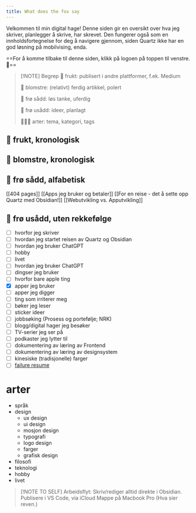 ```yaml
---
title: What does the fox say
---
```

Velkommen til min digital hage! Denne siden gir en oversikt over hva jeg skriver, planlegger å skrive, har skrevet. Den fungerer også som en innholdsfortegnelse for deg å navigere gjennom, siden Quartz ikke har en god løsning på mobilvising, enda. 

==For å komme tilbake til denne siden, klikk på logoen på toppen til venstre. 🦊==


> [!NOTE] Begrep
> 🍎 frukt: publisert i andre plattformer, f.ek. Medium
> 
> 🪻 blomstre: (relativt) ferdig artikkel, polert
> 
> 🌱 frø sådd: løs tanke, uferdig 
> 
> 💭 frø usådd: ideer, planlagt
> 
> 👨🏻‍🌾 arter: tema, kategori, tags
> 



## 🍎 frukt, kronologisk


## 🪻 blomstre, kronologisk


## 🌱 frø sådd, alfabetisk

[[404 pages]]
[[Apps jeg bruker og betaler]]
[[For en reise - det å sette opp Quartz med Obsidian!]]
[[Webutvikling vs. Apputvikling]]


## 💭 frø usådd, uten rekkefølge 

- [ ] hvorfor jeg skriver
- [ ] hvordan jeg startet reisen av Quartz og Obsidian
- [ ] hvordan jeg bruker ChatGPT
- [ ] hobby
- [ ] livet
- [ ] hvordan jeg bruker ChatGPT
- [ ] dingser jeg bruker
- [ ] hvorfor bare apple ting
- [x] apper jeg bruker
- [ ] apper jeg digger
- [ ] ting som irriterer meg
- [ ] bøker jeg leser
- [ ] sticker ideer
- [ ] jobbsøking (Prosess og portefølje; NRK)
- [ ] blogg/digital hager jeg besøker
- [ ] TV-serier jeg ser på
- [ ] podkaster jeg lytter til
- [ ] dokumentering av læring av Frontend
- [ ] dokumentering av læring av designsystem
- [ ] kinesiske (tradisjonelle) farger
- [ ] [failure resume](https://github.com/jackyzha0/blog/blob/master/content/posts/a-failure-resume/index.md)
# arter

- språk
- design
	- ux design
	- ui design
	- mosjon design
	- typografi
	- logo design
	- farger
	- grafisk design
- filosofi
- teknologi
- hobby
- livet



> [!NOTE TO SELF] 
> Arbeidsflyt:
> Skriv/rediger alltid direkte i Obsidian. 
> Publisere i VS Code, via iCloud Mappe på Macbook Pro (Hva sier reven.)








